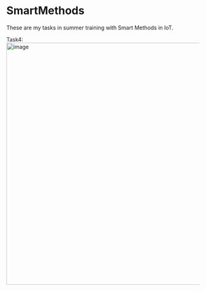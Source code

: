 # SmartMethods
These are my tasks in summer training with Smart Methods in IoT.



Task4: 
<img width="632" alt="image" src="https://user-images.githubusercontent.com/77066505/185252652-5e87ab3e-ea35-4e6e-846d-79fd675625d5.png">
